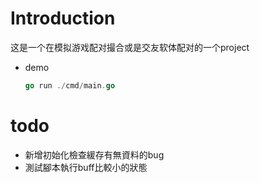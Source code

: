 # Introduction
这是一个在模拟游戏配对撮合或是交友软体配对的一个project
- demo
    ```go
    go run ./cmd/main.go
    ```
# todo
- 新增初始化檢查緩存有無資料的bug
- 測試腳本執行buff比較小的狀態